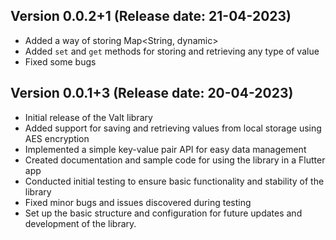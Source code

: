 ## Version 0.0.2+1 (Release date: 21-04-2023)
- Added a way of storing Map<String, dynamic>
- Added `set` and `get` methods for storing and retrieving any type of value
- Fixed some bugs

## Version 0.0.1+3 (Release date: 20-04-2023)
- Initial release of the Valt library
- Added support for saving and retrieving values from local storage using AES encryption
- Implemented a simple key-value pair API for easy data management
- Created documentation and sample code for using the library in a Flutter app
- Conducted initial testing to ensure basic functionality and stability of the library
- Fixed minor bugs and issues discovered during testing
- Set up the basic structure and configuration for future updates and development of the library.
